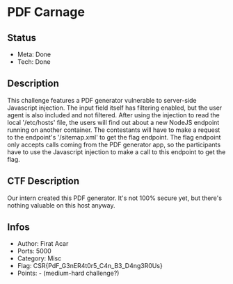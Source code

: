 PDF Carnage
==============

## Status
* Meta: Done
* Tech: Done

## Description
This challenge features a PDF generator vulnerable to server-side Javascript injection. The input field itself has filtering enabled, but the user agent is also included and not filtered.
After using the injection to read the local '/etc/hosts' file, the users will find out about a new NodeJS endpoint running on another container. The contestants will have to make
a request to the endpoint's '/sitemap.xml' to get the flag endpoint. The flag endpoint only accepts calls coming from the PDF generator app, so the participants have to use the Javascript injection
to make a call to this endpoint to get the flag.

## CTF Description
Our intern created this PDF generator. It's not 100% secure yet, but there's nothing valuable on this host anyway.

## Infos
* Author: Firat Acar
* Ports: 5000 
* Category: Misc
* Flag: CSR{PdF_G3nER4t0r5_C4n_B3_D4ng3R0Us} 
* Points: - (medium-hard challenge?)
